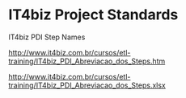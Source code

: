 IT4biz Project Standards
=================


IT4biz PDI Step Names

http://www.it4biz.com.br/cursos/etl-training/IT4biz_PDI_Abreviacao_dos_Steps.htm

http://www.it4biz.com.br/cursos/etl-training/IT4biz_PDI_Abreviacao_dos_Steps.xlsx
